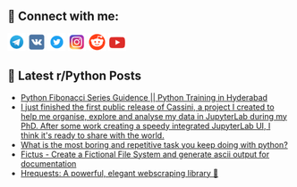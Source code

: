 ## 🔎 Connect with me:
[<img src="https://github.com/bullbesh/bullbesh/blob/main/images/Telegram.png" width="32" height="32" />](https://t.me/bullbesh)
[<img src="https://github.com/bullbesh/bullbesh/blob/main/images/VK.png" width="32" height="32" />](https://vk.com/bullbesh)
[<img src="https://github.com/bullbesh/bullbesh/blob/main/images/Twitter.png" width="32" height="32" />](https://twitter.com/bullbesh1)
[<img src="https://github.com/bullbesh/bullbesh/blob/main/images/Instagram.png" width="32" height="32" />](https://www.instagram.com/bullbesh)
[<img src="https://github.com/bullbesh/bullbesh/blob/main/images/Reddit.png" width="32" height="32" />](https://www.reddit.com/user/bullbesh)
[<img src="https://github.com/bullbesh/bullbesh/blob/main/images/YouTube.png" width="32" height="32" />](https://www.youtube.com/channel/UCtfjRs6uzgq5mfm8S06WTcg)

## 📕 Latest r/Python Posts
<!-- BLOG-POST-LIST:START -->
- [Python Fibonacci Series Guidence || Python Training in Hyderabad](https://www.reddit.com/r/Python/comments/166w1we/python_fibonacci_series_guidence_python_training/)
- [I just finished the first public release of Cassini, a project I created to help me organise, explore and analyse my data in JupyterLab during my PhD. After some work creating a speedy integrated JupyterLab UI, I think it&#39;s ready to share with the world.](https://www.reddit.com/r/Python/comments/166psgz/i_just_finished_the_first_public_release_of/)
- [What is the most boring and repetitive task you keep doing with python?](https://www.reddit.com/r/Python/comments/166mx5f/what_is_the_most_boring_and_repetitive_task_you/)
- [Fictus - Create a Fictional File System and generate ascii output for documentation](https://www.reddit.com/r/Python/comments/166mref/fictus_create_a_fictional_file_system_and/)
- [Hrequests: A powerful, elegant webscraping library 🚀](https://www.reddit.com/r/Python/comments/166m1lo/hrequests_a_powerful_elegant_webscraping_library/)
<!-- BLOG-POST-LIST:END -->
